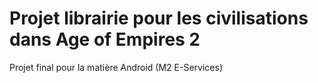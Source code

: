 # Projet librairie pour les civilisations dans Age of Empires 2
Projet final pour la matière Android (M2 E-Services)
